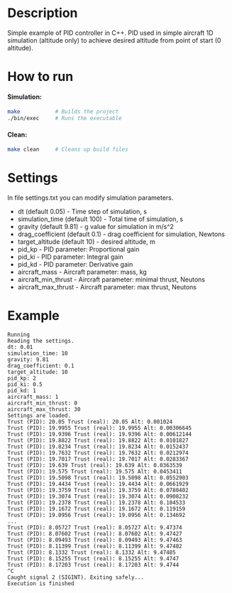 # Description
Simple example of PID controller in C++.
PID used in simple aircraft 1D simulation (altitude only) to achieve desired altitude from point of start (0 altitude).

# How to run
#### Simulation:
```bash
make           # Builds the project
./bin/exec     # Runs the executable
```

#### Clean:
```bash
make clean     # Cleans up build files
```
# Settings
In file settings.txt you can modify simulation parameters.
- dt (default 0.05) - Time step of simulation, s
- simulation_time (default 100) - Total time of simulation, s
- gravity (default 9.81) - g value for simulation in m/s^2
- drag_coefficient (default 0.1) - drag coefficient for simulation, Newtons
- target_altitude (default 10) - desired altitude, m
- pid_kp - PID parameter: Proportional gain
- pid_ki - PID parameter: Integral gain
- pid_kd - PID parameter: Derivative gain
- aircraft_mass - Aircraft parameter: mass, kg
- aircraft_min_thrust - Aircraft parameter: minimal thrust, Neutons
- aircraft_max_thrust - Aircraft parameter: max thrust, Neutons

# Example 
```terminal
Running
Reading the settings.
dt: 0.01
simulation_time: 10
gravity: 9.81
drag_coefficient: 0.1
target_altitude: 10
pid_kp: 2
pid_ki: 0.5
pid_kd: 1
aircraft_mass: 1
aircraft_min_thrust: 0
aircraft_max_thrust: 30
Settings are loaded.
Trust (PID): 20.05 Trust (real): 20.05 Alt: 0.001024
Trust (PID): 19.9955 Trust (real): 19.9955 Alt: 0.00306645
Trust (PID): 19.9396 Trust (real): 19.9396 Alt: 0.00612144
Trust (PID): 19.8822 Trust (real): 19.8822 Alt: 0.0101827
Trust (PID): 19.8234 Trust (real): 19.8234 Alt: 0.0152437
Trust (PID): 19.7632 Trust (real): 19.7632 Alt: 0.0212974
Trust (PID): 19.7017 Trust (real): 19.7017 Alt: 0.0283367
Trust (PID): 19.639 Trust (real): 19.639 Alt: 0.0363539
Trust (PID): 19.575 Trust (real): 19.575 Alt: 0.0453411
Trust (PID): 19.5098 Trust (real): 19.5098 Alt: 0.0552903
Trust (PID): 19.4434 Trust (real): 19.4434 Alt: 0.0661929
Trust (PID): 19.3759 Trust (real): 19.3759 Alt: 0.0780402
Trust (PID): 19.3074 Trust (real): 19.3074 Alt: 0.0908232
Trust (PID): 19.2378 Trust (real): 19.2378 Alt: 0.104533
Trust (PID): 19.1672 Trust (real): 19.1672 Alt: 0.119159
Trust (PID): 19.0956 Trust (real): 19.0956 Alt: 0.134692
...
Trust (PID): 8.05727 Trust (real): 8.05727 Alt: 9.47374
Trust (PID): 8.07602 Trust (real): 8.07602 Alt: 9.47427
Trust (PID): 8.09493 Trust (real): 8.09493 Alt: 9.47463
Trust (PID): 8.11399 Trust (real): 8.11399 Alt: 9.47482
Trust (PID): 8.1332 Trust (real): 8.1332 Alt: 9.47485
Trust (PID): 8.15255 Trust (real): 8.15255 Alt: 9.4747
Trust (PID): 8.17203 Trust (real): 8.17203 Alt: 9.4744
^C
Caught signal 2 (SIGINT). Exiting safely...
Execution is finished
```